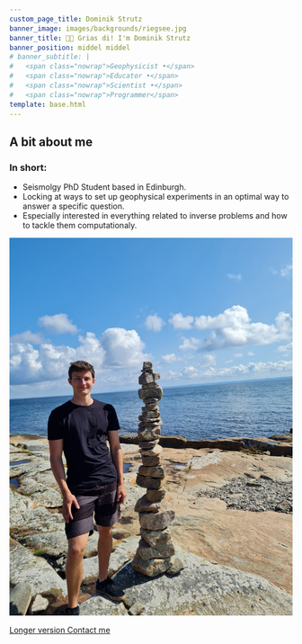 ```yaml
---
custom_page_title: Dominik Strutz
banner_image: images/backgrounds/riegsee.jpg
banner_title: 👋🏽 Grias di! I'm Dominik Strutz
banner_position: middel middel
# banner_subtitle: |
#   <span class="nowrap">Geophysicist •</span>
#   <span class="nowrap">Educator •</span>
#   <span class="nowrap">Scientist •</span>
#   <span class="nowrap">Programmer</span>
template: base.html
---
```


<h2 class="mb-5 text-center">A bit about me</h2>

<div class="row align-items-center justify-content-center gy-3 mb-4">
<div class="col-sm-8">

###  In short:

* Seismolgy PhD Student based in Edinburgh.
* Locking at ways to set up geophysical experiments in an optimal way to answer a specific question. 
* Especially interested in everything related to inverse problems and how to tackle them computationaly.

</div>
<div class="col-9 col-sm-4">

<img src="\images\profile.jpeg" alt="Photo of me from 2021" class="headshot mb-4">

</div>
</div>

<a class="btn btn-primary mt-3 me-2" href="/about">Longer version <i class="far fa-arrow-alt-circle-right ms-1" aria-hidden="true"></i></a>
<a class="btn btn-light mt-3 me-2" href="/contact">Contact me <i class="fa fa-envelope ms-1" aria-hidden="true"></i></a>
<!-- <a class="btn btn-outline-light mt-3" href="https://www.compgeolab.org" target="_blank">CompGeoLab <i class="fa fa-external-link-square-alt ms-1" aria-hidden="true"></i></a> -->


[deoes]: https://www.liverpool.ac.uk/earth-ocean-and-ecological-sciences/
[compgeolab]: https://www.compgeolab.org
[gmt]: https://www.generic-mapping-tools.org
[pygmt]: https://www.pygmt.org/
[fatiando]: https://www.fatiando.org
[nene]: https://nene.leouieda.com
[ssi-fellowship]: https://software.ac.uk/about/fellows/leonardo-uieda
[swung]: https://softwareunderground.org/
